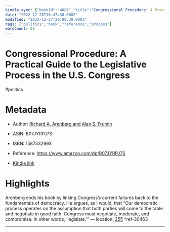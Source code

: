 ```yaml
---
kindle-sync: {"bookId":"4081","title":"Congressional Procedure: A Practical Guide to the Legislative Process in the U.S. Congress: The House of Representatives and Senate Explained","author":"Richard A. Arenberg and Alan S. Frumin","asin":"B07JYRPJ7S","lastAnnotatedDate":"2021-02-03","bookImageUrl":"https://m.media-amazon.com/images/I/81otOXbOIiL._SY160.jpg","highlightsCount":1}
date: "2022-12-26T16:47:30.000Z"
modified: "2022-12-27T20:08:38.000Z"
tags: ["politics","book","reference","process"]
wordCount: 88
---
```

# Congressional Procedure: A Practical Guide to the Legislative Process in the U.S. Congress

#politics 

# Metadata

* Author: [Richard A. Arenberg and Alan S. Frumin](https://www.amazon.com/Richard-A-Arenberg/e/B0075X6FGI/ref=dp_byline_cont_ebooks_1)

* ASIN: B07JYRPJ7S

* ISBN: 158733299X

* Reference: <https://www.amazon.com/dp/B07JYRPJ7S>

* [Kindle link](kindle://book?action=open&asin=B07JYRPJ7S)

# Highlights

Arenberg ends his book by linking Congress’s current failures back to the fundamentals of democracy. He argues, as I would, that “Our democratic process operates on the assumption that both parties will come to the table and negotiate in good faith. Congress must negotiate, moderate, and compromise. In other words, ‘legislate.’” — location: [255](kindle://book?action=open&asin=B07JYRPJ7S&location=255) ^ref-30463

---
